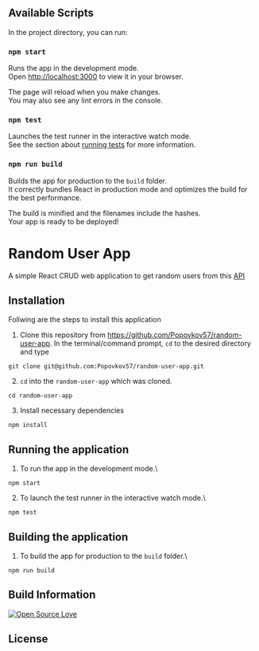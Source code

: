 
## Available Scripts

In the project directory, you can run:

### `npm start`

Runs the app in the development mode.\
Open [http://localhost:3000](http://localhost:3000) to view it in your browser.

The page will reload when you make changes.\
You may also see any lint errors in the console.

### `npm test`

Launches the test runner in the interactive watch mode.\
See the section about [running tests](https://facebook.github.io/create-react-app/docs/running-tests) for more information.

### `npm run build`

Builds the app for production to the `build` folder.\
It correctly bundles React in production mode and optimizes the build for the best performance.

The build is minified and the filenames include the hashes.\
Your app is ready to be deployed!

# Random User App

A simple React CRUD web application to get random users from this [API]()

## Installation
Follwing are the steps to install this application

1. Clone this repository from https://github.com/Popovkov57/random-user-app. In the terminal/command prompt, `cd` to the desired directory and type
```
git clone git@github.com:Popovkov57/random-user-app.git
```
2. `cd` into the `random-user-app` which was cloned.
```
cd random-user-app
```

3. Install necessary dependencies
```
npm install
```

## Running the application
1. To run the app in the development mode.\
```
npm start
```

2. To launch the test runner in the interactive watch mode.\
```
npm test
```

## Building the application
1. To build the app for production to the `build` folder.\
```
npm run build
```

## Build Information
[![Open Source Love](https://firstcontributions.github.io/open-source-badges/badges/open-source-v1/open-source.svg)](https://github.com/firstcontributions/open-source-badges)

## License
